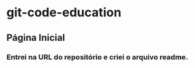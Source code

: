 git-code-education
==================

Página Inicial
--------------

<h3> Entrei na URL do repositório e criei o arquivo readme. </h3>
